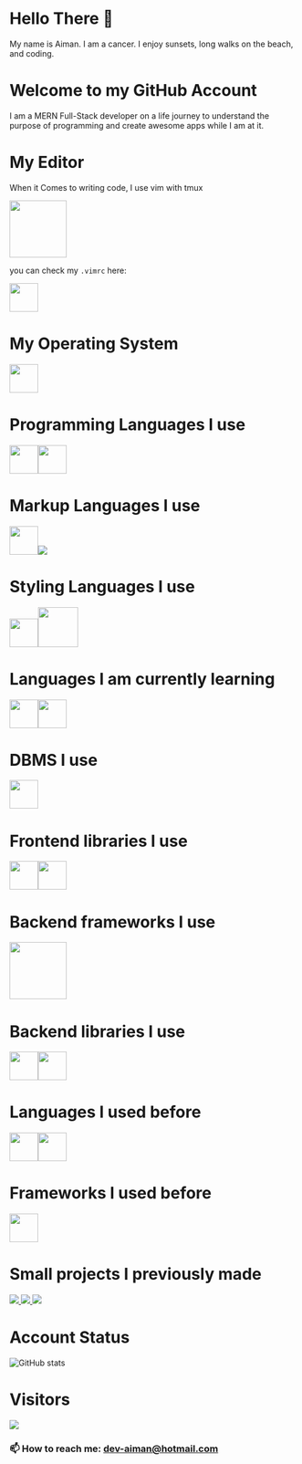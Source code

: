 # Hello There 👋
My name is Aiman. I am a cancer. I enjoy sunsets, long walks on the beach, and coding.

# Welcome to my GitHub Account
I am a MERN Full-Stack developer on a life journey to understand the purpose of programming and 
create awesome apps while I am at it.


# My Editor
When it Comes to writing code, I use vim with tmux

  <img height=100 src="https://cdn.jsdelivr.net/gh/devicons/devicon/icons/vim/vim-original.svg" />

you can check my `.vimrc` here:

<a href="https://github.com/ai-eryany/my-env.git">
<img height=50 src="https://github-readme-stats.vercel.app/api/pin/?username=ai-eryany&repo=my-env&theme=transparent"/>
</a>

# My Operating System
<img height=50 src="https://cdn.jsdelivr.net/gh/devicons/devicon@latest/icons/ubuntu/ubuntu-original-wordmark.svg" />

          

# Programming Languages I use

<img height=50 src="https://cdn.jsdelivr.net/gh/devicons/devicon/icons/javascript/javascript-original.svg" /><img height=50 src="https://cdn.jsdelivr.net/gh/devicons/devicon/icons/typescript/typescript-original.svg" />

# Markup Languages I use
<img height=50 src="https://cdn.jsdelivr.net/gh/devicons/devicon/icons/html5/html5-original.svg" /><img src="https://cdn.jsdelivr.net/gh/devicons/devicon@latest/icons/markdown/markdown-original.svg" />


# Styling Languages I use
<img height=50 src="https://cdn.jsdelivr.net/gh/devicons/devicon/icons/css3/css3-original.svg" /><img height=70 src="https://cdn.jsdelivr.net/gh/devicons/devicon/icons/sass/sass-original.svg" />


# Languages I am currently learning
<img height=50 src="https://cdn.jsdelivr.net/gh/devicons/devicon@latest/icons/elixir/elixir-original-wordmark.svg" /><img height=50 src="https://cdn.jsdelivr.net/gh/devicons/devicon@latest/icons/bash/bash-original.svg" />


# DBMS I use
<img height=50 src="https://cdn.jsdelivr.net/gh/devicons/devicon@latest/icons/mongodb/mongodb-original-wordmark.svg" />


# Frontend libraries I use
<img height=50 src="https://cdn.jsdelivr.net/gh/devicons/devicon@latest/icons/react/react-original-wordmark.svg" /><img height=50 src="https://cdn.jsdelivr.net/gh/devicons/devicon@latest/icons/tailwindcss/tailwindcss-original-wordmark.svg" />


# Backend frameworks I use
<img height=100 src="https://cdn.jsdelivr.net/gh/devicons/devicon/icons/nodejs/nodejs-original-wordmark.svg" />



# Backend libraries I use
<img height=50 src="https://cdn.jsdelivr.net/gh/devicons/devicon@latest/icons/express/express-original.svg" /><img height=50 src="https://cdn.jsdelivr.net/gh/devicons/devicon@latest/icons/mongoose/mongoose-original-wordmark.svg" />


# Languages I used before
<img height=50 src="https://cdn.jsdelivr.net/gh/devicons/devicon@latest/icons/python/python-original-wordmark.svg" /><img height=50 src="https://cdn.jsdelivr.net/gh/devicons/devicon@latest/icons/java/java-original.svg" />


# Frameworks I used before
<img height=50 src="https://cdn.jsdelivr.net/gh/devicons/devicon@latest/icons/django/django-plain.svg" />



# Small projects I previously made

<a href="https://github.com/ai-eryany/stripeV2.git">
<img src="https://github-readme-stats.vercel.app/api/pin/?username=ai-eryany&repo=stripeV2&theme=transparent"/>
</a>

<a href="https://github.com/ai-eryany/pancakeswap_V1.0.0.git">
<img src="https://github-readme-stats.vercel.app/api/pin/?username=ai-eryany&repo=pancakeswap_V1.0.0&theme=transparent"/>
</a>

<a href="https://github.com/ai-eryany/airvnv.git">
<img src="https://github-readme-stats.vercel.app/api/pin/?username=ai-eryany&repo=airvnv&theme=transparent"/>
</a>



# Account Status

![GitHub stats](https://github-readme-stats.vercel.app/api?username=aiman99aleryany&show_icons=true&theme=transparent)

# Visitors

<img src="https://profile-counter.glitch.me/ai-eryany/count.svg" />


### 📫 How to reach me: dev-aiman@hotmail.com
